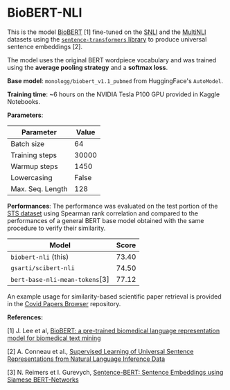# BioBERT-NLI

This is the model [BioBERT](https://github.com/dmis-lab/biobert) [1] fine-tuned on the [SNLI](https://nlp.stanford.edu/projects/snli/) and the [MultiNLI](https://www.nyu.edu/projects/bowman/multinli/) datasets using the [`sentence-transformers` library](https://github.com/UKPLab/sentence-transformers/) to produce universal sentence embeddings [2].

The model uses the original BERT wordpiece vocabulary and was trained using the **average pooling strategy** and a **softmax loss**.

**Base model**: `monologg/biobert_v1.1_pubmed` from HuggingFace's `AutoModel`.

**Training time**: ~6 hours on the NVIDIA Tesla P100 GPU provided in Kaggle Notebooks.

**Parameters**:

| Parameter        | Value |
|------------------|-------|
| Batch size       | 64    |
| Training steps   | 30000 |
| Warmup steps     | 1450  |
| Lowercasing      | False |
| Max. Seq. Length | 128   |

**Performances**: The performance was evaluated on the test portion of the [STS dataset](http://ixa2.si.ehu.es/stswiki/index.php/STSbenchmark) using Spearman rank correlation and compared to the performances of a general BERT base model obtained with the same procedure to verify their similarity.

| Model                         | Score       |
|-------------------------------|-------------|
| `biobert-nli` (this)          | 73.40       |
| `gsarti/scibert-nli`          | 74.50       |
| `bert-base-nli-mean-tokens`[3]| 77.12       |

An example usage for similarity-based scientific paper retrieval is provided in the [Covid Papers Browser](https://github.com/gsarti/covid-papers-browser) repository.

**References:**

[1] J. Lee et al, [BioBERT: a pre-trained biomedical language representation model for biomedical text mining](https://academic.oup.com/bioinformatics/article/36/4/1234/5566506)

[2] A. Conneau et al., [Supervised Learning of Universal Sentence Representations from Natural Language Inference Data](https://www.aclweb.org/anthology/D17-1070/)

[3] N. Reimers et I. Gurevych, [Sentence-BERT: Sentence Embeddings using Siamese BERT-Networks](https://www.aclweb.org/anthology/D19-1410/)
